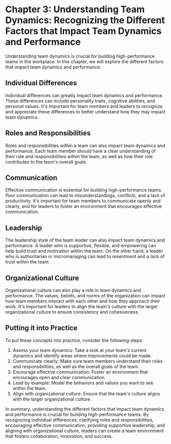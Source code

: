 Chapter 3: Understanding Team Dynamics: Recognizing the Different Factors that Impact Team Dynamics and Performance
===================================================================================================================

Understanding team dynamics is crucial for building high-performance teams in the workplace. In this chapter, we will explore the different factors that impact team dynamics and performance.

Individual Differences
----------------------

Individual differences can greatly impact team dynamics and performance. These differences can include personality traits, cognitive abilities, and personal values. It's important for team members and leaders to recognize and appreciate these differences to better understand how they may impact team dynamics.

Roles and Responsibilities
--------------------------

Roles and responsibilities within a team can also impact team dynamics and performance. Each team member should have a clear understanding of their role and responsibilities within the team, as well as how their role contributes to the team's overall goals.

Communication
-------------

Effective communication is essential for building high-performance teams. Poor communication can lead to misunderstandings, conflicts, and a lack of productivity. It's important for team members to communicate openly and clearly, and for leaders to foster an environment that encourages effective communication.

Leadership
----------

The leadership style of the team leader can also impact team dynamics and performance. A leader who is supportive, flexible, and empowering can help build trust and motivation within the team. On the other hand, a leader who is authoritarian or micromanaging can lead to resentment and a lack of trust within the team.

Organizational Culture
----------------------

Organizational culture can also play a role in team dynamics and performance. The values, beliefs, and norms of the organization can impact how team members interact with each other and how they approach their work. It's important for leaders to align the team's culture with the larger organizational culture to ensure consistency and cohesiveness.

Putting it into Practice
------------------------

To put these concepts into practice, consider the following steps:

1. Assess your team dynamics: Take a look at your team's current dynamics and identify areas where improvements could be made.
2. Communicate clearly: Make sure team members understand their roles and responsibilities, as well as the overall goals of the team.
3. Encourage effective communication: Foster an environment that encourages open and clear communication.
4. Lead by example: Model the behaviors and values you want to see within the team.
5. Align with organizational culture: Ensure that the team's culture aligns with the larger organizational culture.

In summary, understanding the different factors that impact team dynamics and performance is crucial for building high-performance teams. By recognizing individual differences, clarifying roles and responsibilities, encouraging effective communication, providing supportive leadership, and aligning with organizational culture, leaders can create a team environment that fosters collaboration, innovation, and success.
